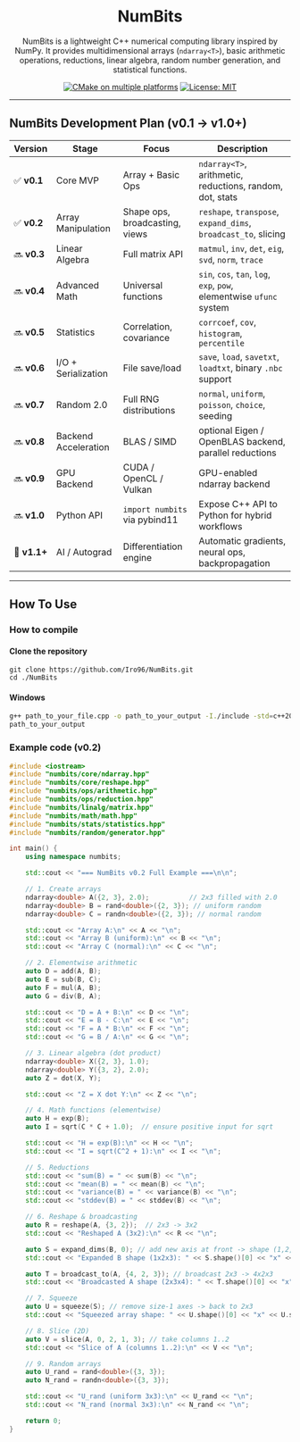 <div align="center">
  
# NumBits

NumBits is a lightweight C++ numerical computing library inspired by NumPy. It provides multidimensional arrays (`ndarray<T>`), basic arithmetic operations, reductions, linear algebra, random number generation, and statistical functions.

[![CMake on multiple platforms](https://github.com/Iro96/NumBits/actions/workflows/cmake-multi-platform.yml/badge.svg?branch=main)](https://github.com/Iro96/NumBits/actions/workflows/cmake-multi-platform.yml)
[![License: MIT](https://img.shields.io/badge/License-MIT-blue.svg)](https://opensource.org/licenses/MIT)

</div>

---

## NumBits Development Plan (v0.1 → v1.0+)

| Version      | Stage                | Focus                          | Description                                                          |
| ------------ | -------------------- | ------------------------------ | -------------------------------------------------------------------- |
| ✅ **v0.1**  | Core MVP             | Array + Basic Ops              | `ndarray<T>`, arithmetic, reductions, random, dot, stats             |
| ✅ **v0.2**  | Array Manipulation   | Shape ops, broadcasting, views | `reshape`, `transpose`, `expand_dims`, `broadcast_to`, slicing       |
| 🔜 **v0.3**  | Linear Algebra       | Full matrix API                | `matmul`, `inv`, `det`, `eig`, `svd`, `norm`, `trace`                |
| 🔜 **v0.4**  | Advanced Math        | Universal functions            | `sin`, `cos`, `tan`, `log`, `exp`, `pow`, elementwise `ufunc` system |
| 🔜 **v0.5**  | Statistics           | Correlation, covariance        | `corrcoef`, `cov`, `histogram`, `percentile`                         |
| 🔜 **v0.6**  | I/O + Serialization  | File save/load                 | `save`, `load`, `savetxt`, `loadtxt`, binary `.nbc` support          |
| 🔜 **v0.7**  | Random 2.0           | Full RNG distributions         | `normal`, `uniform`, `poisson`, `choice`, seeding                    |
| 🔜 **v0.8**  | Backend Acceleration | BLAS / SIMD                    | optional Eigen / OpenBLAS backend, parallel reductions               |
| 🔜 **v0.9**  | GPU Backend          | CUDA / OpenCL / Vulkan         | GPU-enabled ndarray backend                                          |
| 🔜 **v1.0**  | Python API           | `import numbits` via pybind11  | Expose C++ API to Python for hybrid workflows                        |
| 🌟 **v1.1+** | AI / Autograd        | Differentiation engine         | Automatic gradients, neural ops, backpropagation                     |

---

## How To Use

### How to compile

#### Clone the repository

```bah
git clone https://github.com/Iro96/NumBits.git
cd ./NumBits
```

#### Windows

```bash
g++ path_to_your_file.cpp -o path_to_your_output -I./include -std=c++20
path_to_your_output
```

### Example code (v0.2)

```cpp
#include <iostream>
#include "numbits/core/ndarray.hpp"
#include "numbits/core/reshape.hpp"
#include "numbits/ops/arithmetic.hpp"
#include "numbits/ops/reduction.hpp"
#include "numbits/linalg/matrix.hpp"
#include "numbits/math/math.hpp"
#include "numbits/stats/statistics.hpp"
#include "numbits/random/generator.hpp"

int main() {
    using namespace numbits;

    std::cout << "=== NumBits v0.2 Full Example ===\n\n";

    // 1. Create arrays
    ndarray<double> A({2, 3}, 2.0);          // 2x3 filled with 2.0
    ndarray<double> B = rand<double>({2, 3}); // uniform random
    ndarray<double> C = randn<double>({2, 3}); // normal random

    std::cout << "Array A:\n" << A << "\n";
    std::cout << "Array B (uniform):\n" << B << "\n";
    std::cout << "Array C (normal):\n" << C << "\n";

    // 2. Elementwise arithmetic
    auto D = add(A, B);
    auto E = sub(B, C);
    auto F = mul(A, B);
    auto G = div(B, A);

    std::cout << "D = A + B:\n" << D << "\n";
    std::cout << "E = B - C:\n" << E << "\n";
    std::cout << "F = A * B:\n" << F << "\n";
    std::cout << "G = B / A:\n" << G << "\n";

    // 3. Linear algebra (dot product)
    ndarray<double> X({2, 3}, 1.0);
    ndarray<double> Y({3, 2}, 2.0);
    auto Z = dot(X, Y);

    std::cout << "Z = X dot Y:\n" << Z << "\n";

    // 4. Math functions (elementwise)
    auto H = exp(B);
    auto I = sqrt(C * C + 1.0);  // ensure positive input for sqrt

    std::cout << "H = exp(B):\n" << H << "\n";
    std::cout << "I = sqrt(C^2 + 1):\n" << I << "\n";

    // 5. Reductions
    std::cout << "sum(B) = " << sum(B) << "\n";
    std::cout << "mean(B) = " << mean(B) << "\n";
    std::cout << "variance(B) = " << variance(B) << "\n";
    std::cout << "stddev(B) = " << stddev(B) << "\n";

    // 6. Reshape & broadcasting
    auto R = reshape(A, {3, 2});  // 2x3 -> 3x2
    std::cout << "Reshaped A (3x2):\n" << R << "\n";

    auto S = expand_dims(B, 0); // add new axis at front -> shape (1,2,3)
    std::cout << "Expanded B shape (1x2x3): " << S.shape()[0] << "x" << S.shape()[1] << "x" << S.shape()[2] << "\n";

    auto T = broadcast_to(A, {4, 2, 3}); // broadcast 2x3 -> 4x2x3
    std::cout << "Broadcasted A shape (2x3x4): " << T.shape()[0] << "x" << T.shape()[1] << "x" << T.shape()[2] << "\n";

    // 7. Squeeze
    auto U = squeeze(S); // remove size-1 axes -> back to 2x3
    std::cout << "Squeezed array shape: " << U.shape()[0] << "x" << U.shape()[1] << "\n";

    // 8. Slice (2D)
    auto V = slice(A, 0, 2, 1, 3); // take columns 1..2
    std::cout << "Slice of A (columns 1..2):\n" << V << "\n";

    // 9. Random arrays
    auto U_rand = rand<double>({3, 3});
    auto N_rand = randn<double>({3, 3});

    std::cout << "U_rand (uniform 3x3):\n" << U_rand << "\n";
    std::cout << "N_rand (normal 3x3):\n" << N_rand << "\n";

    return 0;
}
```
